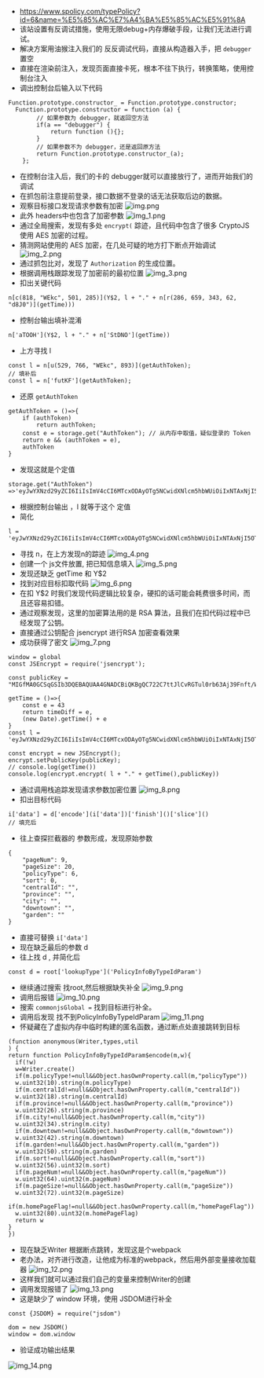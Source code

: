 - https://www.spolicy.com/typePolicy?id=6&name=%E5%85%AC%E7%A4%BA%E5%85%AC%E5%91%8A
- 该站设置有反调试措施，使用无限debug+内存爆破手段，让我们无法进行调试。
- 解决方案用油猴注入我们的 反反调试代码，直接从构造器入手，把 `debugger` 置空
- 直接在渲染前注入，发现页面直接卡死，根本不往下执行，转换策略，使用控制台注入
- 调出控制台后输入以下代码
~~~
Function.prototype.constructor_ = Function.prototype.constructor;
  Function.prototype.constructor = function (a) {
        // 如果参数为 debugger，就返回空方法
        if(a == "debugger") {
            return function (){};
        }
        // 如果参数不为 debugger，还是返回原方法
        return Function.prototype.constructor_(a);
    };
~~~

- 在控制台注入后，我们的卡的 debugger就可以直接放行了，进而开始我们的调试
- 在抓包前注意提前登录，接口数据不登录的话无法获取后边的数据。
- 观察目标接口发现请求参数有加密
![img.png](img.png)
- 此外 headers中也包含了加密参数
![img_1.png](img_1.png)
- 通过全局搜索，发现有多处 `encrypt(` 踪迹，且代码中包含了很多 CryptoJS 使用 AES 加密的过程。
- 猜测网站使用的 AES 加密，在几处可疑的地方打下断点开始调试
![img_2.png](img_2.png)
- 通过抓包比对，发现了 `Authorization` 的生成位置。
- 根据调用栈跟踪发现了加密前的最初位置
![img_3.png](img_3.png)
- 扣出关键代码
~~~
n[c(818, "WEkc", 501, 285)](Y$2, l + "." + n[r(286, 659, 343, 62, "d8J0")](getTime)))
~~~
- 控制台输出填补混淆
~~~
n['aTOOH'](Y$2, l + "." + n['StDNO'](getTime))
~~~
- 上方寻找 l
~~~
const l = n[u(529, 766, "WEkc", 893)](getAuthToken);
// 填补后
const l = n['futKF'](getAuthToken);
~~~
- 还原 `getAuthToken`
~~~
getAuthToken = ()=>{
    if (authToken)
        return authToken;
    const e = storage.get("AuthToken"); // 从内存中取值，疑似登录的 Token
    return e && (authToken = e),
    authToken
}
~~~
- 发现这就是个定值
~~~
storage.get("AuthToken") =>'eyJwYXNzd29yZCI6IiIsImV4cCI6MTcxODAyOTg5NCwidXNlcm5hbWUiOiIxNTAxNjI5OTcwNyJ9'
~~~
- 根据控制台输出 ，l 就等于这个 定值
- 简化
~~~
l = 'eyJwYXNzd29yZCI6IiIsImV4cCI6MTcxODAyOTg5NCwidXNlcm5hbWUiOiIxNTAxNjI5OTcwNyJ9'
~~~
- 寻找 n，在上方发现n的踪迹
![img_4.png](img_4.png)
- 创建一个 js文件放置, 把已知信息填入
![img_5.png](img_5.png)
- 发现还缺乏 getTime 和 Y$2
- 找到对应目标扣取代码
![img_6.png](img_6.png)
- 在扣 Y$2 时我们发现代码逻辑比较复杂，硬扣的话可能会耗费很多时间，而且还容易扣错。
- 通过观察发现，这里的加密算法用的是 RSA 算法，且我们在扣代码过程中已经发现了公钥。
- 直接通过公钥配合 jsencrypt 进行RSA 加密查看效果
- 成功获得了密文
![img_7.png](img_7.png)
~~~
window = global
const JSEncrypt = require('jsencrypt');

const publicKey = "MIGfMA0GCSqGSIb3DQEBAQUAA4GNADCBiQKBgQC722C7ttJlCvRGTul0rb63Aj39Fnft/WNAHW5HFRqSgu7yWXBe9RaT/7r8nIzC+jAy2og0HBckt911CP73bpnHs6SlKh7JCnzn7mtyiuWUl3MspdP+lrTML/m1KJKOi3St9iDXR1f5sANv87akuxQcJNgBdXuRin8MSI24wiKZKQIDAQAB"

getTime = ()=>{
    const e = 43
    return timeDiff = e,
    (new Date).getTime() + e
}
const l = 'eyJwYXNzd29yZCI6IiIsImV4cCI6MTcxODAyOTg5NCwidXNlcm5hbWUiOiIxNTAxNjI5OTcwNyJ9'

const encrypt = new JSEncrypt();
encrypt.setPublicKey(publicKey);
// console.log(getTime())
console.log(encrypt.encrypt( l + "." + getTime(),publicKey))
~~~

- 通过调用栈追踪发现请求参数加密位置
![img_8.png](img_8.png)
- 扣出目标代码
~~~
i['data'] = d['encode'](i['data'])['finish']()['slice']()
// 填充后
~~~
- 往上查探拦截器的 参数形成，发现原始参数
~~~
{
    "pageNum": 9,
    "pageSize": 20,
    "policyType": 6,
    "sort": 0,
    "centralId": "",
    "province": "",
    "city": "",
    "downtown": "",
    "garden": ""
}
~~~
- 直接可替换 `i['data']`
- 现在缺乏最后的参数 d
- 往上找 d , 并简化后
~~~
const d = root['lookupType']('PolicyInfoByTypeIdParam')
~~~
- 继续通过搜索 找root,然后根据缺失补全
![img_9.png](img_9.png)
- 调用后报错
![img_10.png](img_10.png)
- 搜索 `commonjsGlobal =` 找到目标进行补全。
- 调用后发现 找不到PolicyInfoByTypeIdParam
![img_11.png](img_11.png)
- 怀疑藏在了虚拟内存中临时构建的匿名函数，通过断点处直接跳转到目标
~~~
(function anonymous(Writer,types,util
) {
return function PolicyInfoByTypeIdParam$encode(m,w){
  if(!w)
  w=Writer.create()
  if(m.policyType!=null&&Object.hasOwnProperty.call(m,"policyType"))
  w.uint32(10).string(m.policyType)
  if(m.centralId!=null&&Object.hasOwnProperty.call(m,"centralId"))
  w.uint32(18).string(m.centralId)
  if(m.province!=null&&Object.hasOwnProperty.call(m,"province"))
  w.uint32(26).string(m.province)
  if(m.city!=null&&Object.hasOwnProperty.call(m,"city"))
  w.uint32(34).string(m.city)
  if(m.downtown!=null&&Object.hasOwnProperty.call(m,"downtown"))
  w.uint32(42).string(m.downtown)
  if(m.garden!=null&&Object.hasOwnProperty.call(m,"garden"))
  w.uint32(50).string(m.garden)
  if(m.sort!=null&&Object.hasOwnProperty.call(m,"sort"))
  w.uint32(56).uint32(m.sort)
  if(m.pageNum!=null&&Object.hasOwnProperty.call(m,"pageNum"))
  w.uint32(64).uint32(m.pageNum)
  if(m.pageSize!=null&&Object.hasOwnProperty.call(m,"pageSize"))
  w.uint32(72).uint32(m.pageSize)
  if(m.homePageFlag!=null&&Object.hasOwnProperty.call(m,"homePageFlag"))
  w.uint32(80).uint32(m.homePageFlag)
  return w
}
})
~~~
- 现在缺乏Writer 根据断点跳转，发现这是个webpack
- 老办法，对齐进行改造，让他成为标准的webpack，然后用外部变量接收加载器
![img_12.png](img_12.png)
- 这样我们就可以通过我们自己的变量来控制Writer的创建
- 调用发现报错了
![img_13.png](img_13.png)
- 这是缺少了 window 环境，使用 JSDOM进行补全
~~~
const {JSDOM} = require("jsdom")

dom = new JSDOM()
window = dom.window
~~~
- 验证成功输出结果

![img_14.png](img_14.png)
